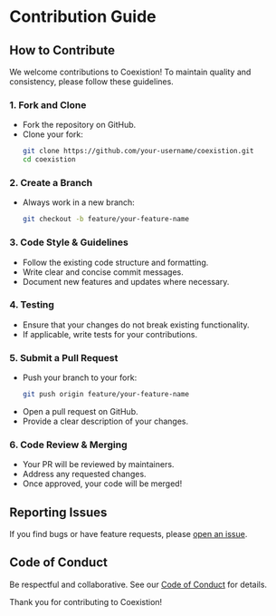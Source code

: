 
# Contribution Guide

## How to Contribute
We welcome contributions to Coexistion! To maintain quality and consistency, please follow these guidelines.

### 1. Fork and Clone
- Fork the repository on GitHub.
- Clone your fork:
  ```sh
  git clone https://github.com/your-username/coexistion.git
  cd coexistion
  ```

### 2. Create a Branch
- Always work in a new branch:
  ```sh
  git checkout -b feature/your-feature-name
  ```

### 3. Code Style & Guidelines
- Follow the existing code structure and formatting.
- Write clear and concise commit messages.
- Document new features and updates where necessary.

### 4. Testing
- Ensure that your changes do not break existing functionality.
- If applicable, write tests for your contributions.

### 5. Submit a Pull Request
- Push your branch to your fork:
  ```sh
  git push origin feature/your-feature-name
  ```
- Open a pull request on GitHub.
- Provide a clear description of your changes.

### 6. Code Review & Merging
- Your PR will be reviewed by maintainers.
- Address any requested changes.
- Once approved, your code will be merged!

## Reporting Issues
If you find bugs or have feature requests, please [open an issue](https://github.com/[your-repo]/coexistion/issues).

## Code of Conduct
Be respectful and collaborative. See our [Code of Conduct](CODE_OF_CONDUCT.md) for details.

Thank you for contributing to Coexistion!

